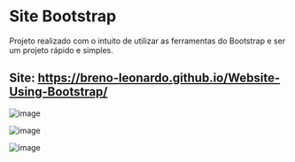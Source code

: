 # Site Bootstrap

Projeto realizado com o intuito de utilizar as ferramentas do Bootstrap e ser um projeto rápido e simples.

## Site: https://breno-leonardo.github.io/Website-Using-Bootstrap/

![image](https://user-images.githubusercontent.com/58619307/147367886-bfba2125-7da1-4f35-96f2-b710750b5e8b.png)

![image](https://user-images.githubusercontent.com/58619307/147367892-f1e550b4-a473-42d9-8bcf-bd79214ae5bb.png)

![image](https://user-images.githubusercontent.com/58619307/147367877-00603dc3-f75b-4981-a743-2fbf13f9bc7b.png)

